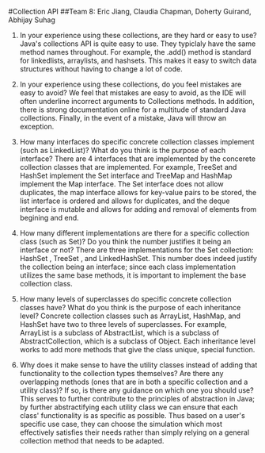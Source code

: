 #Collection API
##Team 8: Eric Jiang, Claudia Chapman, Doherty Guirand, Abhijay Suhag
1) In your experience using these collections, are they hard or easy to use?
Java's collections API is quite easy to use. They typiclaly have the same method names throughout. For example, the .add() method is standard for linkedlists, arraylists, and hashsets. This makes it easy to switch data structures without having to change a lot of code. 

2) In your experience using these collections, do you feel mistakes are easy to avoid?
We feel that mistakes are easy to avoid, as the IDE will often underline incorrect arguments to Collections methods. In addition, there is strong documentation online for a multitude of standard Java collections. Finally, in the event of a mistake, Java will throw an exception. 

3) How many interfaces do specific concrete collection classes implement (such as LinkedList)? What do you think is the purpose of each interface?
There are 4 interfaces that are implemented by the concerete collection classes that are implemented. For example, TreeSet and HashSet implement the Set interface and TreeMap and HashMap implement the Map interface. The Set interface does not allow duplicates, the map interface allows for key-value pairs to be stored, the list interface is ordered and allows for duplicates, and the deque interface is mutable and allows for adding and removal of elements from begining and end.

4) How many different implementations are there for a specific collection class (such as Set)? Do you think the number justifies it being an interface or not?
There are three implementations for the Set collection: HashSet , TreeSet , and LinkedHashSet. This number does indeed justify the collection being an interface; since each class implementation utilizes the same base methods, it is important to implement the base collection class. 

5) How many levels of superclasses do specific concrete collection classes have? What do you think is the purpose of each inheritance level?
Concrete collection classes such as ArrayList, HashMap, and HashSet have two to three levels of superclasses. For example, ArrayList is a subclass of AbstractList, which is a subclass of AbstractCollection, which is a subclass of Object. Each inheritance level works to add more methods that give the class unique, special function.

6) Why does it make sense to have the utility classes instead of adding that functionality to the collection types themselves? Are there any overlapping methods (ones that are in both a specific collection and a utility class)? If so, is there any guidance on which one you should use?
This serves to further contribute to the principles of abstraction in Java; by further abstractifying each utility class we can ensure that each class' functionality is as specific as possible. Thus based on a user's specific use case, they can choose the simulation which most effectively satisfies their needs rather than simply relying on a general collection method that needs to be adapted.